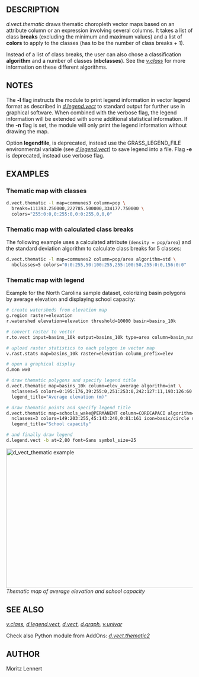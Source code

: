 ## DESCRIPTION

*d.vect.thematic* draws thematic choropleth vector maps based on an
attribute column or an expression involving several columns. It takes a
list of class **breaks** (excluding the minimum and maximum values) and
a list of **colors** to apply to the classes (has to be the number of
class breaks + 1).

Instead of a list of class breaks, the user can also chose a
classification **algorithm** and a number of classes (**nbclasses**).
See the *[v.class](v.class.md)* for more information on these different
algorithms.

## NOTES

The **-l** flag instructs the module to print legend information in
vector legend format as described in *[d.legend.vect](d.legend.vect.md)*
to standard output for further use in graphical software. When combined
with the verbose flag, the legend information will be extended with some
additional statistical information. If the **-n** flag is set, the
module will only print the legend information without drawing the map.

Option **legendfile**, is deprecated, instead use the GRASS_LEGEND_FILE
environmental variable (see *[d.legend.vect](d.legend.vect.md)*) to save
legend into a file. Flag **-e** is deprecated, instead use verbose flag.

## EXAMPLES

### Thematic map with classes

```sh
d.vect.thematic -l map=communes3 column=pop \
  breaks=111393.250000,222785.500000,334177.750000 \
  colors="255:0:0,0:255:0,0:0:255,0,0,0"
```

### Thematic map with calculated class breaks

The following example uses a calculated attribute (`density = pop/area`)
and the standard deviation algorithm to calculate class breaks for 5
classes:

```sh
d.vect.thematic -l map=communes2 column=pop/area algorithm=std \
  nbclasses=5 colors="0:0:255,50:100:255,255:100:50,255:0:0,156:0:0"
```

### Thematic map with legend

Example for the North Carolina sample dataset, colorizing basin polygons
by average elevation and displaying school capacity:

```sh
# create watersheds from elevation map
g.region raster=elevation
r.watershed elevation=elevation threshold=10000 basin=basins_10k

# convert raster to vector
r.to.vect input=basins_10k output=basins_10k type=area column=basin_num

# upload raster statistics to each polygon in vector map
v.rast.stats map=basins_10k raster=elevation column_prefix=elev

# open a graphical display
d.mon wx0

# draw thematic polygons and specify legend title
d.vect.thematic map=basins_10k column=elev_average algorithm=int \
  nclasses=5 colors=0:195:176,39:255:0,251:253:0,242:127:11,193:126:60 \
  legend_title="Average elevation (m)"

# draw thematic points and specify legend title
d.vect.thematic map=schools_wake@PERMANENT column=CORECAPACI algorithm=std \
  nclasses=3 colors=149:203:255,45:143:240,0:81:161 icon=basic/circle size=15 \
  legend_title="School capacity"

# and finally draw legend
d.legend.vect -b at=2,80 font=Sans symbol_size=25
```

[<img src="d_vect_thematic.png" width="600" height="377"
alt="d_vect_thematic example" />](d_vect_thematic.png)  
*Thematic map of average elevation and school capacity*

## SEE ALSO

*[v.class](v.class.md), [d.legend.vect](d.legend.vect.md),
[d.vect](d.vect.md), [d.graph](d.graph.md), [v.univar](v.univar.md)*

Check also Python module from AddOns:
*[d.vect.thematic2](https://grass.osgeo.org/grass8/manuals/addons/d.vect.thematic2.html)*

## AUTHOR

Moritz Lennert
